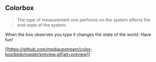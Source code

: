 ## Colorbox

> The type of measurement one performs on the system affects the end-state of the system.

When the box observes you type it changes the state of the world. Have fun!

[[https://github.com/mediaupstream/color-box/blob/master/preview.gif|alt=preview]]
